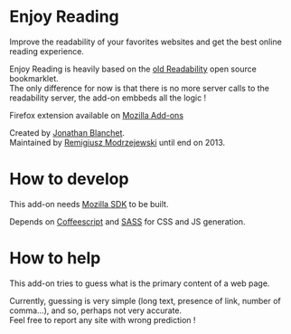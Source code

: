 # Enjoy Reading

Improve the readability of your favorites websites and get the best online reading experience.

Enjoy Reading is heavily based on the [old Readability](https://code.google.com/p/arc90labs-readability/) open source bookmarklet.  
The only difference for now is that there is no more server calls to the readability server, the add-on embbeds all the logic !

Firefox extension available on [Mozilla Add-ons](https://addons.mozilla.org/firefox/addon/enjoy-reading/)

Created by [Jonathan Blanchet](http://www.jblanche.fr/).  
Maintained by [Remigiusz Modrzejewski](http://lrem.net/) until end on 2013.

# How to develop

This add-on needs [Mozilla SDK](https://developer.mozilla.org/en-US/Add-ons/SDK) to be built.

Depends on [Coffeescript](http://coffeescript.org/) and [SASS](http://sass-lang.com/) for CSS and JS generation.

# How to help

This add-on tries to guess what is the primary content of a web page.

Currently, guessing is very simple (long text, presence of link, number of comma…), and so, perhaps not very accurate.  
Feel free to report any site with wrong prediction !